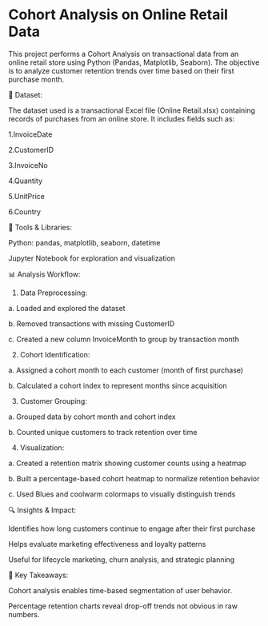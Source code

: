 # Cohort Analysis on Online Retail Data
This project performs a Cohort Analysis on transactional data from an online retail store using Python (Pandas, Matplotlib, Seaborn). The objective is to analyze customer retention trends over time based on their first purchase month.

📂 Dataset:

The dataset used is a transactional Excel file (Online Retail.xlsx) containing records of purchases from an online store. It includes fields such as:

1.InvoiceDate

2.CustomerID

3.InvoiceNo

4.Quantity

5.UnitPrice

6.Country

🔧 Tools & Libraries:

Python: pandas, matplotlib, seaborn, datetime

Jupyter Notebook for exploration and visualization

📊 Analysis Workflow:

1. Data Preprocessing: 

a. Loaded and explored the dataset

b. Removed transactions with missing CustomerID

c. Created a new column InvoiceMonth to group by transaction month

2. Cohort Identification:

a. Assigned a cohort month to each customer (month of first purchase)

b. Calculated a cohort index to represent months since acquisition

3. Customer Grouping:

a. Grouped data by cohort month and cohort index

b. Counted unique customers to track retention over time

4. Visualization:

a. Created a retention matrix showing customer counts using a heatmap

b. Built a percentage-based cohort heatmap to normalize retention behavior

c. Used Blues and coolwarm colormaps to visually distinguish trends

🔍 Insights & Impact:

Identifies how long customers continue to engage after their first purchase

Helps evaluate marketing effectiveness and loyalty patterns

Useful for lifecycle marketing, churn analysis, and strategic planning

📌 Key Takeaways:

Cohort analysis enables time-based segmentation of user behavior.

Percentage retention charts reveal drop-off trends not obvious in raw numbers.




